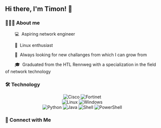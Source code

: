 ## Hi there, I'm Timon! 👋

### 👨🏻‍💻 About me

&nbsp;&nbsp;&nbsp;&nbsp;&nbsp;&nbsp;&nbsp;&nbsp;💻&nbsp;&nbsp;Aspiring network engineer

&nbsp;&nbsp;&nbsp;&nbsp;&nbsp;&nbsp;&nbsp;&nbsp;🐧&nbsp;&nbsp;Linux enthusiast

&nbsp;&nbsp;&nbsp;&nbsp;&nbsp;&nbsp;&nbsp;&nbsp;🌱&nbsp;&nbsp;Always looking for new challanges from which I can grow from

&nbsp;&nbsp;&nbsp;&nbsp;&nbsp;&nbsp;&nbsp;&nbsp;🎓&nbsp;&nbsp;Graduated from the HTL Rennweg with a specialization in the field of network technology



### 🛠 Technology

<p align="center">
  <img alt="Cisco" src="https://img.shields.io/badge/Cisco-121011?style=for-the-badge&logo=cisco&logoColor=1BA0D7" />
  <img alt="Fortinet" src="https://img.shields.io/badge/Fortinet-121011?style=for-the-badge&logo=fortinet&logoColor=EE3124" />
  <br>
  <img alt="Linux" src="https://img.shields.io/badge/Linux-121011?style=for-the-badge&logo=linux&logoColor=FCC624" />
  <img alt="Windows" src="https://img.shields.io/badge/Windows-121011?style=for-the-badge&logo=windows&logoColor=0078D6" />
  <br>
  <img alt="Python" src="https://img.shields.io/badge/Python-121011?style=for-the-badge&logo=python&logoColor=3776AB" />
  <img alt="Java" src="https://img.shields.io/badge/Java-121011?style=for-the-badge&logo=oracle&logoColor=F80000" />
  <img alt="Shell" src="https://img.shields.io/badge/Shell-121011?style=for-the-badge&logo=gnu-bash&logoColor=4EAA25" />
  <img alt="PowerShell" src="https://img.shields.io/badge/PowerShell-121011?style=for-the-badge&logo=powershell&logoColor=5391FE" />
<p align="center">



### 🤝 Connect with Me
